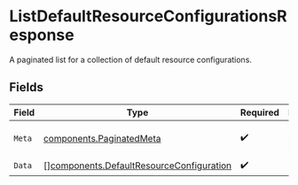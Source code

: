 # ListDefaultResourceConfigurationsResponse

A paginated list for a collection of default resource configurations.


## Fields

| Field                                                                                                | Type                                                                                                 | Required                                                                                             | Description                                                                                          |
| ---------------------------------------------------------------------------------------------------- | ---------------------------------------------------------------------------------------------------- | ---------------------------------------------------------------------------------------------------- | ---------------------------------------------------------------------------------------------------- |
| `Meta`                                                                                               | [components.PaginatedMeta](../../models/components/paginatedmeta.md)                                 | :heavy_check_mark:                                                                                   | returns the pagination information                                                                   |
| `Data`                                                                                               | [][components.DefaultResourceConfiguration](../../models/components/defaultresourceconfiguration.md) | :heavy_check_mark:                                                                                   | N/A                                                                                                  |